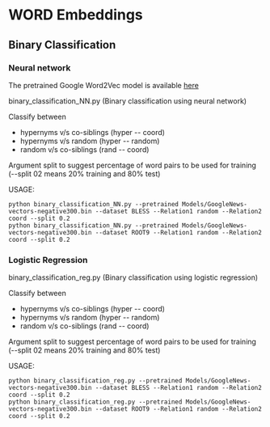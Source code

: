 
# WORD Embeddings
## Binary Classification
### Neural network

The pretrained Google Word2Vec model is available [here](https://drive.google.com/file/d/0B7XkCwpI5KDYNlNUTTlSS21pQmM/edit)

binary_classification_NN.py  (Binary classification using neural network) 

Classify between 

* hypernyms v/s co-siblings (hyper -- coord)
* hypernyms v/s random  (hyper -- random)
* random v/s co-siblings (rand -- coord)

Argument split to suggest percentage of word pairs to be used for training (--split 02 means 20% training and 80% test)
    
USAGE:
```
python binary_classification_NN.py --pretrained Models/GoogleNews-vectors-negative300.bin --dataset BLESS --Relation1 random --Relation2 coord --split 0.2
python binary_classification_NN.py --pretrained Models/GoogleNews-vectors-negative300.bin --dataset ROOT9 --Relation1 random --Relation2 coord --split 0.2
```
### Logistic Regression
binary_classification_reg.py  (Binary classification using logistic regression) 

Classify between 

* hypernyms v/s co-siblings (hyper -- coord)
* hypernyms v/s random  (hyper -- random)
* random v/s co-siblings (rand -- coord)

Argument split to suggest percentage of word pairs to be used for training (--split 02 means 20% training and 80% test)
    
USAGE:
```
python binary_classification_reg.py --pretrained Models/GoogleNews-vectors-negative300.bin --dataset BLESS --Relation1 random --Relation2 coord --split 0.2
python binary_classification_reg.py --pretrained Models/GoogleNews-vectors-negative300.bin --dataset ROOT9 --Relation1 random --Relation2 coord --split 0.2
```